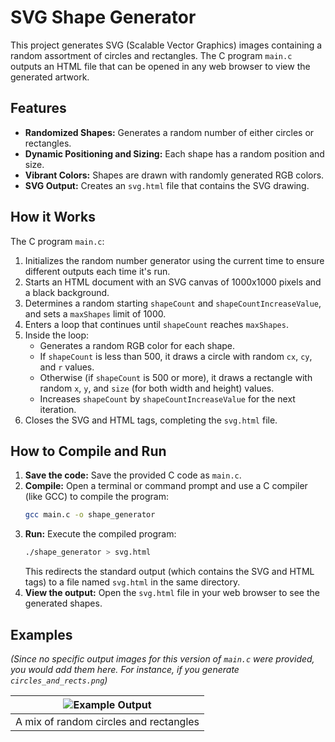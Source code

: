 # SVG Shape Generator

This project generates SVG (Scalable Vector Graphics) images containing a random assortment of circles and rectangles. The C program `main.c` outputs an HTML file that can be opened in any web browser to view the generated artwork.

## Features

* **Randomized Shapes:** Generates a random number of either circles or rectangles.
* **Dynamic Positioning and Sizing:** Each shape has a random position and size.
* **Vibrant Colors:** Shapes are drawn with randomly generated RGB colors.
* **SVG Output:** Creates an `svg.html` file that contains the SVG drawing.

## How it Works

The C program `main.c`:

1.  Initializes the random number generator using the current time to ensure different outputs each time it's run.
2.  Starts an HTML document with an SVG canvas of 1000x1000 pixels and a black background.
3.  Determines a random starting `shapeCount` and `shapeCountIncreaseValue`, and sets a `maxShapes` limit of 1000.
4.  Enters a loop that continues until `shapeCount` reaches `maxShapes`.
5.  Inside the loop:
    * Generates a random RGB color for each shape.
    * If `shapeCount` is less than 500, it draws a circle with random `cx`, `cy`, and `r` values.
    * Otherwise (if `shapeCount` is 500 or more), it draws a rectangle with random `x`, `y`, and `size` (for both width and height) values.
    * Increases `shapeCount` by `shapeCountIncreaseValue` for the next iteration.
6.  Closes the SVG and HTML tags, completing the `svg.html` file.

## How to Compile and Run

1.  **Save the code:** Save the provided C code as `main.c`.
2.  **Compile:** Open a terminal or command prompt and use a C compiler (like GCC) to compile the program:
    ```bash
    gcc main.c -o shape_generator
    ```
3.  **Run:** Execute the compiled program:
    ```bash
    ./shape_generator > svg.html
    ```
    This redirects the standard output (which contains the SVG and HTML tags) to a file named `svg.html` in the same directory.
4.  **View the output:** Open the `svg.html` file in your web browser to see the generated shapes.

## Examples

*(Since no specific output images for this version of `main.c` were provided, you would add them here. For instance, if you generate `circles_and_rects.png`)*

| ![Example Output](circles_and_rects.png) |
| :--------------------------------------: |
|         A mix of random circles and rectangles          |
